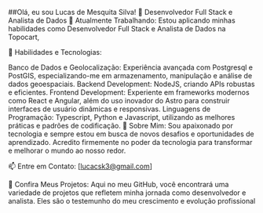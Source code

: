##Olá, eu sou Lucas de Mesquita Silva! 👋
Desenvolvedor Full Stack e Analista de Dados 
🔭 Atualmente Trabalhando: Estou aplicando minhas habilidades como Desenvolvedor Full Stack e Analista de Dados na Topocart,

🌱 Habilidades e Tecnologias:

Banco de Dados e Geolocalização: Experiência avançada com Postgresql e PostGIS, especializando-me em armazenamento, manipulação e análise de dados geoespaciais.
Backend Development: NodeJS, criando APIs robustas e eficientes.
Frontend Development: Experiente em frameworks modernos como React e Angular, além do uso inovador do Astro para construir interfaces de usuário dinâmicas e responsivas.
Linguagens de Programação: Typescript, Python e Javascript, utilizando as melhores práticas e padrões de codificação.
💬 Sobre Mim: Sou apaixonado por tecnologia e sempre estou em busca de novos desafios e oportunidades de aprendizado. Acredito firmemente no poder da tecnologia para transformar e melhorar o mundo ao nosso redor.

📫 Entre em Contato: [lucacsk3@gmail.com]

📄 Confira Meus Projetos: Aqui no meu GitHub, você encontrará uma variedade de projetos que refletem minha jornada como desenvolvedor e analista. Eles são o testemunho do meu crescimento e evolução profissional
